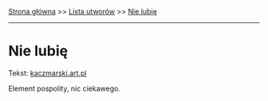 [Strona główna](../index.md) >> [Lista utworów](../list.md) >> [Nie lubię](349.md)

---

# Nie lubię

Tekst: [kaczmarski.art.pl](https://www.kaczmarski.art.pl/tworczosc/wiersze/nie-lubie/)

Element pospolity, nic ciekawego.